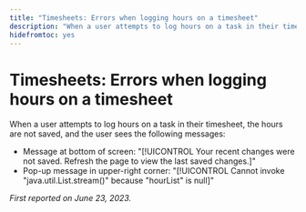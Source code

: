 ```yaml
---
title: "Timesheets: Errors when logging hours on a timesheet"
description: "When a user attempts to log hours on a task in their timesheet, the hours are not saved, and the user sees error messages."
hidefromtoc: yes
---
```


# Timesheets: Errors when logging hours on a timesheet

When a user attempts to log hours on a task in their timesheet, the hours are not saved, and the user sees the following messages:

* Message at bottom of screen: "[!UICONTROL Your recent changes were not saved. Refresh the page to view the last saved changes.]"
* Pop-up message in upper-right corner: "[!UICONTROL Cannot invoke "java.util.List.stream()" because "hourList" is null]"

_First reported on June 23, 2023._

